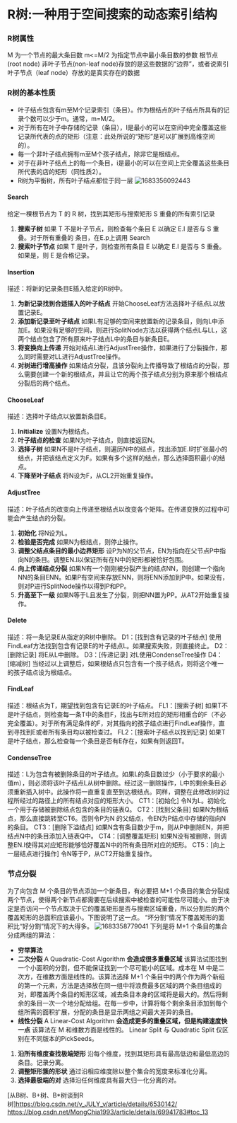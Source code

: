 # R树:一种用于空间搜索的动态索引结构
### R树属性
M 为一个节点的最大条目数
m<=M/2 为指定节点中最小条目数的参数
根节点(root node)
非叶子节点(non-leaf node)存放的是这些数据的“边界”，或者说索引
叶子节点（leaf node）存放的是真实存在的数据
### R树的基本性质
- 叶子结点包含有m至M个记录索引（条目）。作为根结点的叶子结点所具有的记录个数可以少于m。通常，m=M/2。
- 对于所有在叶子中存储的记录（条目），I是最小的可以在空间中完全覆盖这些记录所代表的点的矩形（注意：此处所说的“矩形”是可以扩展到高维空间的）。
- 每一个非叶子结点拥有m至M个孩子结点，除非它是根结点。
- 对于在非叶子结点上的每一个条目，i是最小的可以在空间上完全覆盖这些条目所代表的店的矩形（同性质2）。
- R树为平衡树，所有叶子结点都位于同一层
  ![1683356092443](/assets/1683356092443.jpg)
#### Search
给定一棵根节点为 T 的 R 树，找到其矩形与搜索矩形 S 重叠的所有索引记录
1. **搜索子树** 如果 T 不是叶子节点，则检查每个条目 E 以确定 E.I 是否与 S 重叠。对于所有重叠的 条目，在E.p上调用 Search
2. **搜索叶子节点** 如果 T 是叶子，则检查所有条目 E 以确定 E.I 是否与 S 重叠。如果是，则 E 是合格记录。
#### Insertion
描述：将新的记录条目E插入给定的R树中。
1. **为新记录找到合适插入的叶子结点** 开始ChooseLeaf方法选择叶子结点L以放置记录E。
2. **添加新记录至叶子结点** 如果L有足够的空间来放置新的记录条目，则向L中添加E。如果没有足够的空间，则进行SplitNode方法以获得两个结点L与LL，这两个结点包含了所有原来叶子结点L中的条目与新条目E。
3. **将变换向上传递** 开始对结点L进行AdjustTree操作，如果进行了分裂操作，那么同时需要对LL进行AdjustTree操作。
4. **对树进行增高操作** 如果结点分裂，且该分裂向上传播导致了根结点的分裂，那么需要创建一个新的根结点，并且让它的两个孩子结点分别为原来那个根结点分裂后的两个结点。
#### ChooseLeaf
描述：选择叶子结点以放置新条目E。
1. **Initialize** 设置N为根结点。
2. **叶子结点的检查** 如果N为叶子结点，则直接返回N。
3. **选择子树** 如果N不是叶子结点，则遍历N中的结点，找出添加E.I时扩张最小的结点，并把该结点定义为F。如果有多个这样的结点，那么选择面积最小的结点。
4. **下降至叶子结点** 将N设为F，从CL2开始重复操作。
#### AdjustTree
描述：叶子结点的改变向上传递至根结点以改变各个矩阵。在传递变换的过程中可能会产生结点的分裂。
1. **初始化** 将N设为L。
2. **检验是否完成** 如果N为根结点，则停止操作。
3. **调整父结点条目的最小边界矩形** 设P为N的父节点，EN为指向在父节点P中指向N的条目。调整EN.I以保证所有在N中的矩形都被恰好包围。
4. **向上传递结点分裂** 如果N有一个刚刚被分裂产生的结点NN，则创建一个指向NN的条目ENN。如果P有空间来存放ENN，则将ENN添加到P中。如果没有，则对P进行SplitNode操作以得到P和PP。
5. **升高至下一级** 如果N等于L且发生了分裂，则把NN置为PP。从AT2开始重复操作。
#### Delete
描述：将一条记录E从指定的R树中删除。
D1：[找到含有记录的叶子结点] 使用FindLeaf方法找到包含有记录E的叶子结点L。如果搜索失败，则直接终止。
D2：[删除记录] 将E从L中删除。
D3：[传递记录] 对L使用CondenseTree操作
D4：[缩减树] 当经过以上调整后，如果根结点只包含有一个孩子结点，则将这个唯一的孩子结点设为根结点。
#### FindLeaf
描述：根结点为T，期望找到包含有记录E的叶子结点。
FL1：[搜索子树] 如果T不是叶子结点，则检查每一条T中的条目F，找出与E所对应的矩形相重合的F（不必完全覆盖）。对于所有满足条件的F，对其指向的孩子结点进行FindLeaf操作，直到寻找到E或者所有条目均以被检查过。
FL2：[搜索叶子结点以找到记录] 如果T是叶子结点，那么检查每一个条目是否有E存在，如果有则返回T。
#### CondenseTree
描述：L为包含有被删除条目的叶子结点。如果L的条目数过少（小于要求的最小值m），则必须将该叶子结点L从树中删除。经过这一删除操作，L中的剩余条目必须重新插入树中。此操作将一直重复直至到达根结点。同样，调整在此修改树的过程所经过的路径上的所有结点对应的矩形大小。
CT1：[初始化] 令N为L。初始化一个用于存储被删除结点包含的条目的链表Q。
CT2：[找到父条目] 如果N为根结点，那么直接跳转至CT6。否则令P为N 的父结点，令EN为P结点中存储的指向N的条目。
CT3：[删除下溢结点] 如果N含有条目数少于m，则从P中删除EN，并把结点N中的条目添加入链表Q中。
CT4：[调整覆盖矩形] 如果N没有被删除，则调整EN.I使得其对应矩形能够恰好覆盖N中的所有条目所对应的矩形。
CT5：[向上一层结点进行操作] 令N等于P，从CT2开始重复操作。
### 节点分裂
为了向包含 M 个条目的节点添加一个新条目，有必要把 M+1 个条目的集合分裂成两个节点，使得两个新节点都需要在后续搜索中被检查的可能性尽可能小。由于决定是否访问一个节点取决于它的覆盖矩形是否与搜索区域重叠，所以分割后的两个覆盖矩形的总面积应该最小。下图说明了这一点。 “坏分割”情况下覆盖矩形的面积比“好分割”情况下的大得多。
![1683358779041](/assets/1683358779041.jpg)
下列是将 M+1 个条目的集合分成两组的算法：
- **穷举算法**
- **二次分裂** A Quadratic-Cost Algorithm
**会造成很多重叠区域**
该算法试图找到一个小面积的分割，但不能保证找到一个尽可能小的区域。成本在 M 中是二次方，在维数方面是线性的。该算法选择 M+1 个条目中的两个作为两个新组的第一个元素，方法是选择放在同一组中将浪费最多区域的两个条目组成的对，即覆盖两个条目的矩形区域，减去条目本身的区域将是最大的。然后将剩余的条目一次一个地分配给组。在每一步中，计算将每个剩余条目添加到每个组所需的面积扩展，分配的条目是显示两组之间最大差异的条目。
- **线性分裂** A Linear-Cost Algorithm
**会造成更多的重叠区域，但是构建速度快一点**
该算法在 M 和维数方面是线性的。 Linear Split 与 Quadratic Split 仅区别在不同版本的PickSeeds。
1. **沿所有维度查找极端矩形** 沿每个维度，找到其矩形具有最高低边和最低高边的条目。记录分离。
2. **调整矩形簇的形状** 通过沿相应维度除以整个集合的宽度来标准化分离。
3. **选择最极端的对** 选择沿任何维度具有最大归一化分离的对。

[从B树、B+树、B*树谈到R 树]https://blog.csdn.net/v_JULY_v/article/details/6530142/
https://blog.csdn.net/MongChia1993/article/details/69941783#toc_13